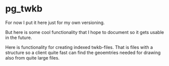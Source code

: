 # pg_twkb

For now I put it here just for my own versioning.

But here is some cool functionality that I hope to document so it gets usable in the future.

Here is functionality for creating indexed twkb-files.
That is files with a structure so a client quite fast can find the geoemtries needed for drawing also from quite large files. 




